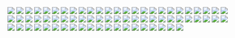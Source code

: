 ![](https://github.com/pritammajgaonkar/assignments026/blob/Big-data/big%20data/images/cluster%20deploy/1.PNG)
![](https://github.com/pritammajgaonkar/assignments026/blob/Big-data/big%20data/images/cluster%20deploy/2.PNG)
![](https://github.com/pritammajgaonkar/assignments026/blob/Big-data/big%20data/images/cluster%20deploy/3.PNG)
![](https://github.com/pritammajgaonkar/assignments026/blob/Big-data/big%20data/images/cluster%20deploy/4.PNG)
![](https://github.com/pritammajgaonkar/assignments026/blob/Big-data/big%20data/images/cluster%20deploy/5.PNG)
![](https://github.com/pritammajgaonkar/assignments026/blob/Big-data/big%20data/images/cluster%20deploy/6.PNG)
![](https://github.com/pritammajgaonkar/assignments026/blob/Big-data/big%20data/images/cluster%20deploy/7.PNG)
![](https://github.com/pritammajgaonkar/assignments026/blob/Big-data/big%20data/images/cluster%20deploy/8.PNG)
![](https://github.com/pritammajgaonkar/assignments026/blob/Big-data/big%20data/images/cluster%20deploy/9.PNG)
![](https://github.com/pritammajgaonkar/assignments026/blob/Big-data/big%20data/images/cluster%20deploy/10.PNG)
![](https://github.com/pritammajgaonkar/assignments026/blob/Big-data/big%20data/images/cluster%20deploy/11.PNG)
![](https://github.com/pritammajgaonkar/assignments026/blob/Big-data/big%20data/images/cluster%20deploy/12.PNG)
![](https://github.com/pritammajgaonkar/assignments026/blob/Big-data/big%20data/images/cluster%20deploy/13.PNG)
![](https://github.com/pritammajgaonkar/assignments026/blob/Big-data/big%20data/images/cluster%20deploy/14.PNG)
![](https://github.com/pritammajgaonkar/assignments026/blob/Big-data/big%20data/images/cluster%20deploy/15.PNG)
![](https://github.com/pritammajgaonkar/assignments026/blob/Big-data/big%20data/images/cluster%20deploy/16.PNG)
![](https://github.com/pritammajgaonkar/assignments026/blob/Big-data/big%20data/images/cluster%20deploy/17.PNG)
![](https://github.com/pritammajgaonkar/assignments026/blob/Big-data/big%20data/images/cluster%20deploy/18.PNG)
![](https://github.com/pritammajgaonkar/assignments026/blob/Big-data/big%20data/images/cluster%20deploy/19.PNG)
![](https://github.com/pritammajgaonkar/assignments026/blob/Big-data/big%20data/images/cluster%20deploy/20.PNG)
![](https://github.com/pritammajgaonkar/assignments026/blob/Big-data/big%20data/images/cluster%20deploy/21.PNG)
![](https://github.com/pritammajgaonkar/assignments026/blob/Big-data/big%20data/images/cluster%20deploy/22.PNG)
![](https://github.com/pritammajgaonkar/assignments026/blob/Big-data/big%20data/images/cluster%20deploy/23.PNG)
![](https://github.com/pritammajgaonkar/assignments026/blob/Big-data/big%20data/images/cluster%20deploy/24%20hd%20w1.PNG)
![](https://github.com/pritammajgaonkar/assignments026/blob/Big-data/big%20data/images/cluster%20deploy/25.PNG)
![](https://github.com/pritammajgaonkar/assignments026/blob/Big-data/big%20data/images/cluster%20deploy/26.PNG)
![](https://github.com/pritammajgaonkar/assignments026/blob/Big-data/big%20data/images/cluster%20deploy/27.PNG)
![](https://github.com/pritammajgaonkar/assignments026/blob/Big-data/big%20data/images/cluster%20deploy/28.PNG)
![](https://github.com/pritammajgaonkar/assignments026/blob/Big-data/big%20data/images/cluster%20deploy/29.PNG)
![](https://github.com/pritammajgaonkar/assignments026/blob/Big-data/big%20data/images/cluster%20deploy/30.PNG)
![](https://github.com/pritammajgaonkar/assignments026/blob/Big-data/big%20data/images/cluster%20deploy/31.PNG)
![](https://github.com/pritammajgaonkar/assignments026/blob/Big-data/big%20data/images/cluster%20deploy/32.PNG)
![](https://github.com/pritammajgaonkar/assignments026/blob/Big-data/big%20data/images/cluster%20deploy/33.PNG)
![](https://github.com/pritammajgaonkar/assignments026/blob/Big-data/big%20data/images/cluster%20deploy/34.PNG)
![](https://github.com/pritammajgaonkar/assignments026/blob/Big-data/big%20data/images/cluster%20deploy/35.PNG)
![](https://github.com/pritammajgaonkar/assignments026/blob/Big-data/big%20data/images/cluster%20deploy/36.PNG)
![](https://github.com/pritammajgaonkar/assignments026/blob/Big-data/big%20data/images/cluster%20deploy/37.PNG)
![](https://github.com/pritammajgaonkar/assignments026/blob/Big-data/big%20data/images/cluster%20deploy/38.PNG)
![](https://github.com/pritammajgaonkar/assignments026/blob/Big-data/big%20data/images/cluster%20deploy/39.PNG)
![](https://github.com/pritammajgaonkar/assignments026/blob/Big-data/big%20data/images/cluster%20deploy/40.PNG)
![](https://github.com/pritammajgaonkar/assignments026/blob/Big-data/big%20data/images/cluster%20deploy/41.PNG)
![](https://github.com/pritammajgaonkar/assignments026/blob/Big-data/big%20data/images/cluster%20deploy/42.PNG)
![](https://github.com/pritammajgaonkar/assignments026/blob/Big-data/big%20data/images/cluster%20deploy/43.PNG)
![](https://github.com/pritammajgaonkar/assignments026/blob/Big-data/big%20data/images/cluster%20deploy/44.PNG)
![](https://github.com/pritammajgaonkar/assignments026/blob/Big-data/big%20data/images/cluster%20deploy/45.PNG)
![](https://github.com/pritammajgaonkar/assignments026/blob/Big-data/big%20data/images/cluster%20deploy/46.PNG)
![](https://github.com/pritammajgaonkar/assignments026/blob/Big-data/big%20data/images/cluster%20deploy/47.PNG)
![](https://github.com/pritammajgaonkar/assignments026/blob/Big-data/big%20data/images/cluster%20deploy/48.PNG)
![](https://github.com/pritammajgaonkar/assignments026/blob/Big-data/big%20data/images/cluster%20deploy/49.PNG)
![](https://github.com/pritammajgaonkar/assignments026/blob/Big-data/big%20data/images/cluster%20deploy/50.PNG)
![](https://github.com/pritammajgaonkar/assignments026/blob/Big-data/big%20data/images/cluster%20deploy/51.PNG)
![](https://github.com/pritammajgaonkar/assignments026/blob/Big-data/big%20data/images/cluster%20deploy/52.PNG)
![](https://github.com/pritammajgaonkar/assignments026/blob/Big-data/big%20data/images/cluster%20deploy/53.PNG)
![](https://github.com/pritammajgaonkar/assignments026/blob/Big-data/big%20data/images/cluster%20deploy/54.PNG)
![](https://github.com/pritammajgaonkar/assignments026/blob/Big-data/big%20data/images/cluster%20deploy/55.1.PNG)
![](https://github.com/pritammajgaonkar/assignments026/blob/Big-data/big%20data/images/cluster%20deploy/55.2.PNG)
![](https://github.com/pritammajgaonkar/assignments026/blob/Big-data/big%20data/images/cluster%20deploy/56.PNG)
![](https://github.com/pritammajgaonkar/assignments026/blob/Big-data/big%20data/images/cluster%20deploy/57%20pritam1234.PNG)
![](https://github.com/pritammajgaonkar/assignments026/blob/Big-data/big%20data/images/cluster%20deploy/57.PNG)
![](https://github.com/pritammajgaonkar/assignments026/blob/Big-data/big%20data/images/cluster%20deploy/58.PNG)
![](https://github.com/pritammajgaonkar/assignments026/blob/Big-data/big%20data/images/cluster%20deploy/59.PNG)
![](https://github.com/pritammajgaonkar/assignments026/blob/Big-data/big%20data/images/cluster%20deploy/60.PNG)
![](https://github.com/pritammajgaonkar/assignments026/blob/Big-data/big%20data/images/cluster%20deploy/61.PNG)
![](https://github.com/pritammajgaonkar/assignments026/blob/Big-data/big%20data/images/cluster%20deploy/62.PNG)
![](https://github.com/pritammajgaonkar/assignments026/blob/Big-data/big%20data/images/cluster%20deploy/63.PNG)
![](https://github.com/pritammajgaonkar/assignments026/blob/Big-data/big%20data/images/cluster%20deploy/64.PNG)
![](https://github.com/pritammajgaonkar/assignments026/blob/Big-data/big%20data/images/cluster%20deploy/65.PNG)
![](https://github.com/pritammajgaonkar/assignments026/blob/Big-data/big%20data/images/cluster%20deploy/66.PNG)
![](https://github.com/pritammajgaonkar/assignments026/blob/Big-data/big%20data/images/cluster%20deploy/67.PNG)
![](https://github.com/pritammajgaonkar/assignments026/blob/Big-data/big%20data/images/cluster%20deploy/68.PNG)

